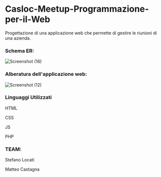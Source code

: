 # Casloc-Meetup-Programmazione-per-il-Web
Progettazione di una applicazione web che permette di gestire le riunioni di una azienda.

### Schema ER:

![Screenshot (16)](https://user-images.githubusercontent.com/59931596/193452349-b0779e23-0b31-4f6b-ac75-f281920a43f0.png)

### Alberatura dell'applicazione web:

![Screenshot (12)](https://user-images.githubusercontent.com/59931596/193452354-017cee8b-877f-4bd9-9e34-9a4c4efd5b7d.png)



### Linguaggi Utilizzati

HTML

CSS

JS

PHP

### TEAM:

Stefano Locati

Matteo Castagna
